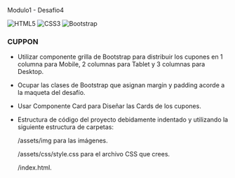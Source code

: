 Modulo1 - Desafio4

![HTML5](https://img.shields.io/badge/html5-%23E34F26.svg?style=flat&logo=html5&logoColor=white) ![CSS3](https://img.shields.io/badge/css3-%231572B6.svg?style=flat&logo=css3&logoColor=white) ![Bootstrap](https://img.shields.io/badge/bootstrap-%238511FA.svg?style=flat&logo=bootstrap&logoColor=white)

### CUPPON
- Utilizar componente grilla de Bootstrap para distribuir los cupones en 1
columna para Mobile, 2 columnas para Tablet y 3 columnas para Desktop.
- Ocupar las clases de Bootstrap que asignan margin y padding acorde a la maqueta del desafío.
- Usar Componente Card para Diseñar las Cards de los cupones.
- Estructura de código del proyecto debidamente indentado y utilizando la siguiente estructura de carpetas:

  /assets/img para las imágenes.
  
  /assets/css/style.css para el archivo CSS que crees.
  
  /index.html.
